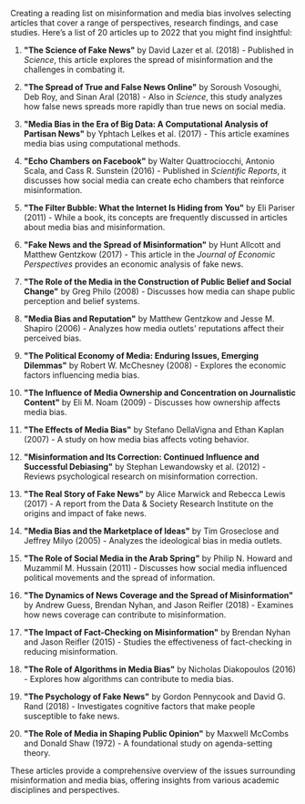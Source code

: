 Creating a reading list on misinformation and media bias involves selecting articles that cover a range of perspectives, research findings, and case studies. Here’s a list of 20 articles up to 2022 that you might find insightful:

1. **"The Science of Fake News"** by David Lazer et al. (2018) - Published in *Science*, this article explores the spread of misinformation and the challenges in combating it.

2. **"The Spread of True and False News Online"** by Soroush Vosoughi, Deb Roy, and Sinan Aral (2018) - Also in *Science*, this study analyzes how false news spreads more rapidly than true news on social media.

3. **"Media Bias in the Era of Big Data: A Computational Analysis of Partisan News"** by Yphtach Lelkes et al. (2017) - This article examines media bias using computational methods.

4. **"Echo Chambers on Facebook"** by Walter Quattrociocchi, Antonio Scala, and Cass R. Sunstein (2016) - Published in *Scientific Reports*, it discusses how social media can create echo chambers that reinforce misinformation.

5. **"The Filter Bubble: What the Internet Is Hiding from You"** by Eli Pariser (2011) - While a book, its concepts are frequently discussed in articles about media bias and misinformation.

6. **"Fake News and the Spread of Misinformation"** by Hunt Allcott and Matthew Gentzkow (2017) - This article in the *Journal of Economic Perspectives* provides an economic analysis of fake news.

7. **"The Role of the Media in the Construction of Public Belief and Social Change"** by Greg Philo (2008) - Discusses how media can shape public perception and belief systems.

8. **"Media Bias and Reputation"** by Matthew Gentzkow and Jesse M. Shapiro (2006) - Analyzes how media outlets' reputations affect their perceived bias.

9. **"The Political Economy of Media: Enduring Issues, Emerging Dilemmas"** by Robert W. McChesney (2008) - Explores the economic factors influencing media bias.

10. **"The Influence of Media Ownership and Concentration on Journalistic Content"** by Eli M. Noam (2009) - Discusses how ownership affects media bias.

11. **"The Effects of Media Bias"** by Stefano DellaVigna and Ethan Kaplan (2007) - A study on how media bias affects voting behavior.

12. **"Misinformation and Its Correction: Continued Influence and Successful Debiasing"** by Stephan Lewandowsky et al. (2012) - Reviews psychological research on misinformation correction.

13. **"The Real Story of Fake News"** by Alice Marwick and Rebecca Lewis (2017) - A report from the Data & Society Research Institute on the origins and impact of fake news.

14. **"Media Bias and the Marketplace of Ideas"** by Tim Groseclose and Jeffrey Milyo (2005) - Analyzes the ideological bias in media outlets.

15. **"The Role of Social Media in the Arab Spring"** by Philip N. Howard and Muzammil M. Hussain (2011) - Discusses how social media influenced political movements and the spread of information.

16. **"The Dynamics of News Coverage and the Spread of Misinformation"** by Andrew Guess, Brendan Nyhan, and Jason Reifler (2018) - Examines how news coverage can contribute to misinformation.

17. **"The Impact of Fact-Checking on Misinformation"** by Brendan Nyhan and Jason Reifler (2015) - Studies the effectiveness of fact-checking in reducing misinformation.

18. **"The Role of Algorithms in Media Bias"** by Nicholas Diakopoulos (2016) - Explores how algorithms can contribute to media bias.

19. **"The Psychology of Fake News"** by Gordon Pennycook and David G. Rand (2018) - Investigates cognitive factors that make people susceptible to fake news.

20. **"The Role of Media in Shaping Public Opinion"** by Maxwell McCombs and Donald Shaw (1972) - A foundational study on agenda-setting theory.

These articles provide a comprehensive overview of the issues surrounding misinformation and media bias, offering insights from various academic disciplines and perspectives.
